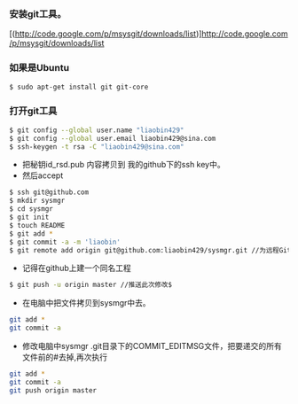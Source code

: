### 安装git工具。

[(http://code.google.com/p/msysgit/downloads/list)]http://code.google.com/p/msysgit/downloads/list


### 如果是Ubuntu
```bash
$ sudo apt-get install git git-core
```

### 打开git工具
```bash
$ git config --global user.name "liaobin429" 
$ git config --global user.email liaobin429@sina.com
$ ssh-keygen -t rsa -C "liaobin429@sina.com"
```

* 把秘钥id_rsd.pub 内容拷贝到 我的github下的ssh key中。
* 然后accept
```bash
$ ssh git@github.com
$ mkdir sysmgr
$ cd sysmgr
$ git init
$ touch README
$ git add *
$ git commit -a -m 'liaobin'
$ git remote add origin git@github.com:liaobin429/sysmgr.git //为远程Git更名为origin 
```

* 记得在github上建一个同名工程
```bash
$ git push -u origin master //推送此次修改$
```

* 在电脑中把文件拷贝到sysmgr中去。
```bash
git add * 
git commit -a
```

* 修改电脑中sysmgr .git目录下的COMMIT_EDITMSG文件，把要递交的所有文件前的#去掉,再次执行
```bash
git add *
git commit -a
git push origin master
```
